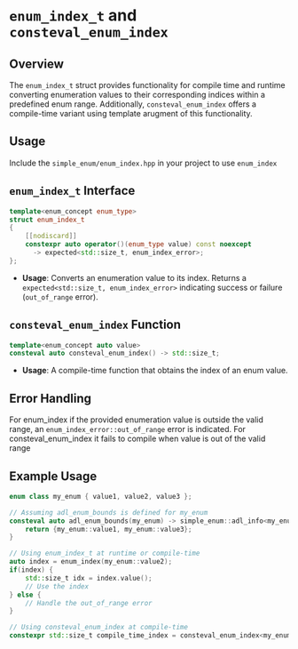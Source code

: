 # `enum_index_t` and `consteval_enum_index`

## Overview

The `enum_index_t` struct provides functionality for compile time and runtime converting enumeration values to their corresponding indices within a predefined enum range. Additionally, `consteval_enum_index` offers a compile-time variant using template arugment of this functionality.

## Usage 

Include the `simple_enum/enum_index.hpp` in your project to use `enum_index`

## `enum_index_t` Interface

```cpp
template<enum_concept enum_type>
struct enum_index_t
{
    [[nodiscard]]
    constexpr auto operator()(enum_type value) const noexcept
      -> expected<std::size_t, enum_index_error>;
};
```



- **Usage**: Converts an enumeration value to its index. Returns a `expected<std::size_t, enum_index_error>` indicating success or failure (`out_of_range` error).

## `consteval_enum_index` Function

```cpp
template<enum_concept auto value>
consteval auto consteval_enum_index() -> std::size_t;
```

- **Usage**: A compile-time function that obtains the index of an enum value.

## Error Handling

For enum_index if the provided enumeration value is outside the valid range, an `enum_index_error::out_of_range` error is indicated.
For consteval_enum_index it fails to compile when value is out of the valid range

## Example Usage

```cpp
enum class my_enum { value1, value2, value3 };

// Assuming adl_enum_bounds is defined for my_enum
consteval auto adl_enum_bounds(my_enum) -> simple_enum::adl_info<my_enum> {
    return {my_enum::value1, my_enum::value3};
}

// Using enum_index_t at runtime or compile-time
auto index = enum_index(my_enum::value2);
if(index) {
    std::size_t idx = index.value();
    // Use the index
} else {
    // Handle the out_of_range error
}

// Using consteval_enum_index at compile-time
constexpr std::size_t compile_time_index = consteval_enum_index<my_enum::value2>();
```
